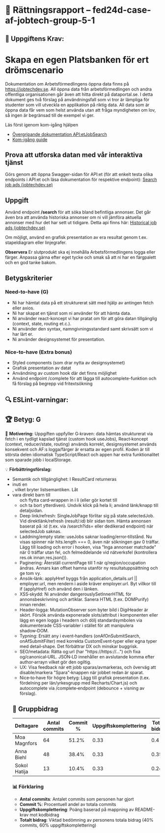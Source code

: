 # 📌 Rättningsrapport – fed24d-case-af-jobtech-group-5-1

## 🎯 Uppgiftens Krav:
# Skapa en egen Platsbanken för ert drömscenario 

Dokumentation om Arbetsförmedlingens öppna data finns på https://jobtechdev.se. All öppna data från arbetsförmedlingen och andra offentliga organisationen går även att hitta direkt på dataportal.se. 
I detta dokument ges två förslag på användningsfall som vi tror är lämpliga för studenter som vill utveckla en applikation på riktig data. All data som är öppna data får vem som helst använda utan att fråga myndigheten om lov, så ingen är begränsad till de exempel vi ger.

Läs först igenom kom-igång hjälpen 

-  [Övergripande dokumentation API:etJobSearch](https://data.arbetsformedlingen.se/data/platsannonser/)
-  [Kom-igång guide](https://gitlab.com/arbetsformedlingen/job-ads/jobsearch/jobsearch-api/-/blob/main/docs/GettingStartedJobSearchSE.md)

## Prova att utforska datan med vår interaktiva tjänst 

Görs genom att öppna Swagger-sidan för API:et (för att enkelt testa olika endpoints i API:et och läsa dokumentation för respektive endpoint): [Search job ads (jobtechdev.se)](https://jobsearch.api.jobtechdev.se/)

## Uppgift 

Använd endpoint **/search** för att söka bland befintliga annonser. 
Det går även bra att använda historiska annonser om ni vill jämföra aktuella annonser med hur det har sett ut tidigare. Detta api finns här: [Historical job ads (jobtechdev.se)](https://historical.api.jobtechdev.se/)

Om möjligt, använd en grafisk presentation av era resultat genom t.ex. stapeldiagram eller linjegrafer.

**Observera**
Er slutprodukt ska ej innehålla Arbetsförmedlingens logga eller färger. Anpassa gärna efter eget tycke och smak så att ni har en färgpalett och en god tanke bakom. 

## Betygskriterier 

### Need-to-have (G) 
- Ni har hämtat data på ett strukturerat sätt med hjälp av antingen fetch eller axios. 
- Ni har skapat en tjänst som ni använder för att hämta data. 
- Ni använder react-koncept vi har pratat om för att göra datan tillgänglig (context, state, routing et.c.). 
- Ni använder den syntax, namngivningsstandard samt skrivsätt som vi har lärt er.  
- Ni använder designsystemet för presentation. 

### Nice-to-have (Extra bonus) 
- Styled components (som drar nytta av designsystemet) 
- Grafisk presentation av datat 
- Användning av custom hook där det finns möjlighet
- Använd endpoint /complete för att lägga till autocomplete-funktion och få förslag på begrepp vid fritextsökning

## 🔍 ESLint-varningar:


## 🏆 **Betyg: G**
📌 **Motivering:** Uppgiften uppfyller G‑kraven: data hämtas strukturerat via fetch i en tydligt kapslad tjänst (custom hook useJobs), React‑koncept (context, reducer/state, routing) används korrekt, designsystemet används konsekvent och AF:s logga/färger är ersatta av egen profil. Koden är till största delen idiomatisk TypeScript/React och appen har extra funktionalitet som sparade jobb i localStorage.

💡 **Förbättringsförslag:**  
- Semantik och tillgänglighet: I ResultCard returneras <li> inuti en <div>, vilket bryter listsemantiken. Låt <li> vara direkt barn till <ul> och flytta card‑wrappen in i li (eller gör kortet till <li> och ta bort ytterdiven). Undvik klick på hela li; använd länk/knapp till detaljsidan.
- Deep link/refresh: SingleJobPage förlitar sig på state.selectedJob. Vid direktlänk/refresh (result/:id) blir sidan tom. Hämta annonsen baserat på :id (t.ex. via /search?ids= eller dedikerad endpoint) när selectedJob saknas.
- Laddning/empty state: useJobs saknar loading/error‑tillstånd. Nu visas spinner när hits.length === 0, även när sökningen gav 0 träffar. Lägg till loading och error i hooken, visa "Inga annonser matchade" när 0 träffar utan fel, och felmeddelande vid nätverksfel (kontrollera res.ok innan res.json()).
- Paginering: Återställ currentPage till 1 när q/region/occupation ändras. Annars kan offset hamna utanför ny resultatuppsättning och ge tom vy.
- Ansök‑länk: applyHref byggs från application_details.url || employer.url, men rendern i aside kräver employer.url. Byt villkor till if (applyHref) och använd den i länken.
- XSS‑skydd: Ni använder dangerouslySetInnerHTML för annonsbeskrivning och artiklar. Sanera HTML (t.ex. DOMPurify) innan render.
- Header‑logga: MutationObserver som byter bild i DigiHeader är skört. Försök använda exponerade slots/attribut i komponenten eller lägg en egen logga i headern och dölj standardsymbolen via dokumenterade CSS‑variabler i stället för att manipulera shadow‑DOM.
- Typning: Ersätt any i event‑handlers (onAfOnSubmitSearch, onAfSubmitFilter) med korrekta CustomEvent‑typer eller egna typer med detail‑shape. Det förbättrar DX och minskar buggrisk.
- SEO/metadata: Rätta og:url (har "https://https://...") och fixa og/canonical‑URL. JSON‑LD innehåller en avslutande komma efter author‑arrayn vilket gör den ogiltig.
- UX: Visa feedback när ett jobb sparas/avmarkeras, och överväg att disable/markera "Spara"‑knappen när jobbet redan är sparat.
- Nice‑to‑have för högre betyg: Lägg till grafisk presentation (t.ex. fördelning per län/yrkesgrupp med Recharts/Chart.js) och autocomplete via /complete‑endpoint (debounce + visning av förslag).

## 👥 Gruppbidrag

| Deltagare | Antal commits | Commit % | Uppgiftskomplettering | Totalt bidrag |
| --------- | -------------- | -------- | ---------------------- | ------------- |
| Moa Magnfors | 64 | 51.2% | 0.33 | 0.4 |
| Anna Biehl | 48 | 38.4% | 0.33 | 0.35 |
| Sokol Hatija | 13 | 10.4% | 0.33 | 0.24 |


### 📊 Förklaring
- **Antal commits**: Antalet commits som personen har gjort
- **Commit %**: Procentuell andel av totala commits
- **Uppgiftskomplettering**: Poäng baserad på mappning av README-krav mot kodbidrag 
- **Totalt bidrag**: Viktad bedömning av personens totala bidrag (40% commits, 60% uppgiftskomplettering)
